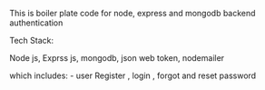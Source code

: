 This is boiler plate code for node, express and mongodb backend authentication

Tech Stack:

Node js,
Exprss js,
mongodb,
json web token,
nodemailer

which includes: -
user Register , login , forgot and reset password
